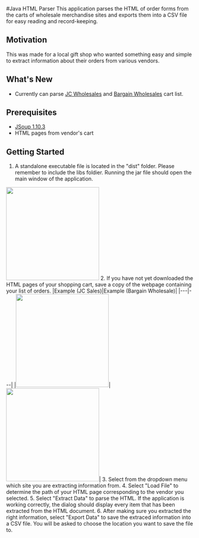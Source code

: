 #Java HTML Parser
This application parses the HTML of order forms from the carts of wholesale merchandise sites and exports them into a CSV file for easy reading and record-keeping.

## Motivation
This was made for a local gift shop who wanted something easy and simple to extract information about their orders from various vendors.

## What's New
* Currently can parse [JC Wholesales](https://www.jcsalesweb.com/) and [Bargain Wholesales](https://www.bargainw.com) cart list.

## Prerequisites
* [JSoup 1.10.3](https://jsoup.org/)
* HTML pages from vendor's cart

## Getting Started
1. A standalone executable file is located in the "dist" folder. Please remember to include the libs foldier. Running the jar file should open the main window of the application.
<img src="/screenshots/Screenshot_20170818-173006.png" width="250px" height="auto">
2. If you have not yet downloaded the HTML pages of your shopping cart, save a copy of the webpage containing your list of orders.
|Example (JC Sales)|Example (Bargain Wholesale)|
|---|---|
|<img src="/screenshots/Screenshot_20170818-173006.png" width="250px" height="auto">|<img src="/screenshots/Screenshot_20170818-173418.png" width="250px" height="auto">|
3. Select from the dropdown menu which site you are extracting information from.
4. Select "Load File" to determine the path of your HTML page corresponding to the vendor you selected.
5. Select "Extract Data" to parse the HTML. If the application is working correctly, the dialog should display every item that has been extracted from the HTML document.
6. After making sure you extracted the right information, select "Export Data" to save the extraced information into a CSV file. You will be asked to choose the location you want to save the file to.
